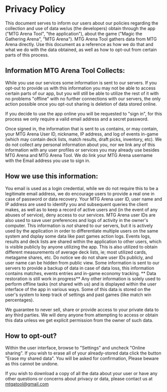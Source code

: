 # Privacy Policy

This document serves to inform our users about our policies regarding the collection and use of data we/us (the developers) obtain through the app ("MTG Arena Tool", "the application"), about the game ("Magic the Gathering Arena", "MTG Arena").
MTG Arena Tool gathers data from MTG Arena directly. Use this document as a reference as how we do that and what we do with the data obtained, as well as how to opt-out from certain parts of this process.

## Information MTG Arena Tool Collects:

While you use our services some information is sent to our servers. If you opt-out to provide us with this information you may not be able to access certain parts of our app, but you will still be able to utilize the rest of it with no problems "offline" with no further connections with our servers, the only action possible once you opt-out sharing is deletion of data stored online.

If you decide to use the app online you will be requested to "sign in", for this process we only require a valid email address and a secret password.

Once signed in, the information that is sent to us contains, or may contain, your MTG Arena User ID, nickname, IP address, and log of events in-game (which may contain deck lists, match results, draft picks, inventory, etc). We do not collect any personal information about you, nor we link any of this information with any user profiles or services you may already use besides MTG Arena and MTG Arena Tool. We do link your MTG Arena username with the Email address you use to sign in.

## How we use this information:

You email is used as a login credential, while we do not require this to be a legitimate email address, we do encourage users to provide a real one in case of password or data recovery.
Your MTG Arena user ID, user name and IP address are used to identify you and subsequent queries the client makes, as well as to keep a record of active users and (in the event of any abuses of service), deny access to our services.
MTG Arena user IDs are also used to save user preferences and logs of activity in the owner's computer. This information is *not* shared to our servers, but it is actively used by the application in order to differentiate multiple users on the same system and dsplay some data like past games action logs.
Events logs, results and deck lists are shared within the application to other users, which is visible publicly by anyone utilizing the app. This is also utilized to obtain different measurements of average deck lists, ie; most utilized cards, metagame shares, etc. Do notice we do not share user IDs publicly, and user name can be hidden from public view.
Some information is sent to our servers to provide a backup of data in case of data loss, this information contains matches, events entries and in-game economy tracking. ** Data restoration is still work in progress**
Any other information is solely used to perform offline tasks (not shared with us) and is displayed within the user interface of the app in various ways. Some of this data is stored on the user's system to keep track of settings and past games (like match win percentages).

We guarantee to never sell, share or provide access to your private data to any third parties. We will deny anyone from attempting to access or obtain this data unless we get explicit permission from the owner of such data.

## How to opt-out?

Within the user interface, browse to "Settings" and uncheck "Online sharing".
If you wish to erase all of your already-stored data click the button "Erase my shared data". You will be asked for confirmation, Please beware as this cannot be undone.

If you wish to download a copy of all the data about your user or have any other questions or concerns about privacy or data, please contact us at [mtgatool@gmail.com](mailto:mtgatool@gmail.com)

